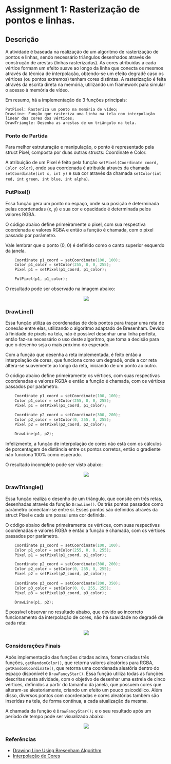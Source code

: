 # Assignment 1: Rasterização de pontos e linhas.

## Descrição
A atividade é baseada na realização de um algoritmo de rasterização de pontos e linhas, sendo necessário triângulos desenhados através de construção de arestas (linhas rasterizadas). As cores atribuidas a cada vértice formam um efeito suave ao longo da linha que conecta os mesmos através da técnica de interpolação, obtendo-se um efeito degradê caso os vértices (ou pontos extremos) tenham cores distintas. A rasterização é feita através da escrita direta na memória, utilizando um framework para simular o acesso à memória de vídeo.

Em resumo, há a implementação de 3 funções principais:

    PutPixel: Rasteriza um ponto na memória de vídeo;
    DrawLine: Função que rasteriza uma linha na tela com interpolação linear das cores dos vértices;
    DrawTriangle: Desenha as arestas de um triângulo na tela.

### Ponto de Partida
Para melhor estruturação e manipulação, o ponto é representado pela struct Pixel, composta por duas outras structs: Coordinate e Color.

A atribuição de um Pixel é feito pela função `setPixel(Coordinate coord, Color color)`, onde sua coordenada é atribuída através da chamada `setCoordinate(int x, int y)` e sua cor através da chamada `setColor(int red, int green, int blue, int alpha)`.

### PutPixel()
Essa função gera um ponto no espaço, onde sua posição é determinada pelas coordenadas (x, y) e sua cor e opacidade é determinada pelos valores RGBA.

O código abaixo define primeiramente o pixel, com sua respectiva coordenada e valores RGBA e então a função é chamada, com o pixel passado por parâmetro.

Vale lembrar que o ponto (0, 0) é definido como o canto superior esquerdo da janela.

```c
    Coordinate p1_coord = setCoordinate(100, 100);
    Color p1_color = setColor(255, 0, 0, 255);
    Pixel p1 = setPixel(p1_coord, p1_color);

    PutPixel(p1, p1_color);
```

O resultado pode ser observado na imagem abaixo:

<p align="center">
  <img src="https://github.com/luanbrl/computer-graphics/blob/master/assignment_1/screenshots/put_pixel.png">
</p>

### DrawLine()
Essa função utiliza as coordenadas de dois pontos para traçar uma reta de conexão entre elas, utilizando o algoritmo adaptado de Bresenham. Devido à finidade de pixels na tela, não é possível desenhar uma linha perfeita, então faz-se necessário o uso deste algoritmo, que toma a decisão para que o desenho seja o mais próximo do esperado. 

Com a função que desenha a reta implementada, é feito então a interpolação de cores, que funciona como um degradê, onde a cor reta altera-se suavemente ao longo da reta, iniciando de um ponto ao outro.

O código abaixo define primeiramente os vértices, com suas respectivas coordenadas e valores RGBA e então a função é chamada, com os vértices passados por parâmetro.

```c
    Coordinate p1_coord = setCoordinate(100, 100);
    Color p1_color = setColor(255, 0, 0, 255);
    Pixel p1 = setPixel(p1_coord, p1_color);

    Coordinate p2_coord = setCoordinate(300, 200);
    Color p2_color = setColor(0, 255, 0, 255);
    Pixel p2 = setPixel(p2_coord, p2_color);

    DrawLine(p1, p2);
```

Infelizmente, a função de interpolação de cores não está com os cálculos de porcentagem de distância entre os pontos corretos, então o gradiente não funciona 100% como esperado.

O resultado incompleto pode ser visto abaixo:

<p align="center">
  <img src="https://github.com/luanbrl/computer-graphics/blob/master/assignment_1/screenshots/draw_line.png">
</p>

### DrawTriangle()
Essa função realiza o desenho de um triângulo, que consite em três retas, desenhadas através da função `DrawLine()`. Os três pontos passados como parâmetro conectam-se entre si. Esses pontos são definidos através da struct Pixel e cada um possui uma cor definida.

O código abaixo define primeiramente os vértices, com suas respectivas coordenadas e valores RGBA e então a função é chamada, com os vértices passados por parâmetro.

```c
    Coordinate p1_coord = setCoordinate(100, 100);
    Color p1_color = setColor(255, 0, 0, 255);
    Pixel p1 = setPixel(p1_coord, p1_color);

    Coordinate p2_coord = setCoordinate(300, 200);
    Color p2_color = setColor(0, 255, 0, 255);
    Pixel p2 = setPixel(p2_coord, p2_color);
  
    Coordinate p3_coord = setCoordinate(200, 350);
    Color p3_color = setColor(0, 0, 255, 255);
    Pixel p3 = setPixel(p3_coord, p3_color);

    DrawLine(p1, p2);
```

É possível observar no resultado abaixo, que devido ao incorreto funcionamento da interpolação de cores, não há suavidade no degradê de cada reta:

<p align="center">
  <img src="https://github.com/luanbrl/computer-graphics/blob/master/assignment_1/screenshots/draw_triangle.png">
</p>

### Considerações Finais
Após implementação das funções citadas acima, foram criadas três funções, `getRandomColor()`, que retorna valores aleatórios para RGBA, `getRandomCoordinate()`, que retorna uma coordenada aleatória dentro do espaço disponível e `DrawFancyStar()`.
Essa função utiliza todas as funções descritas nesta atividade, com o objetivo de desenhar uma estrela de cinco vértices, definidos a partir do tamanho da janela, que possuem cores que alteram-se aleatoriamente, criando um efeito um pouco psicodélico.
Além disso, diversos pontos com coordenadas e cores aleatórias também são inseridas na tela, de forma contínua, a cada atualização da mesma.

A chamada da função é `DrawFancyStar();` e o seu resultado após um período de tempo pode ser visualizado abaixo:

<p align="center">
  <img src="https://github.com/luanbrl/computer-graphics/blob/master/assignment_1/screenshots/draw_fancy_star.png">
</p>

### Referências
- [Drawing Line Using Bresenham Algorithm](http://tech-algorithm.com/articles/drawing-line-using-bresenham-algorithm)
- [Interpolação de Cores](http://letslearnbits.blogspot.com/2014/10/icgt1-interpolacao-de-cores.html)